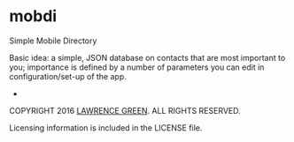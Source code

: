 mobdi
=====

Simple Mobile Directory

Basic idea: a simple, JSON database on contacts that are most important to you; importance is defined by a number of parameters you can edit in configuration/set-up of the app.









-
COPYRIGHT 2016 [LAWRENCE GREEN](mailto:copyright.bot@lagtime.com). ALL RIGHTS RESERVED.

Licensing information is included in the LICENSE file.
